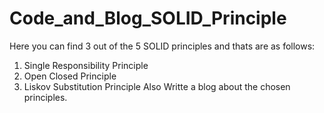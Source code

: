 # Code_and_Blog_SOLID_Principle
Here you can find 3 out of the 5 SOLID principles and thats are as follows:
1. Single Responsibility Principle
2. Open Closed Principle
3. Liskov Substitution Principle
Also Writte a blog about the chosen principles.
